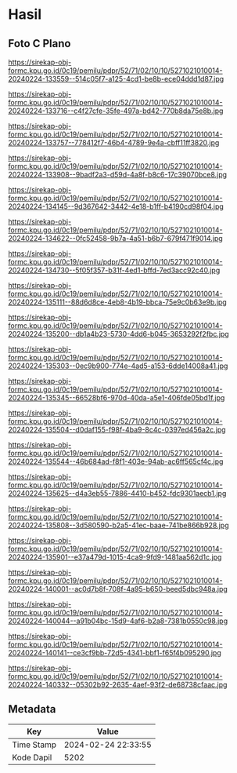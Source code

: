 # Hasil

## Foto C Plano

https://sirekap-obj-formc.kpu.go.id/0c19/pemilu/pdpr/52/71/02/10/10/5271021010014-20240224-133559--514c05f7-a125-4cd1-be8b-ece04ddd1d87.jpg

https://sirekap-obj-formc.kpu.go.id/0c19/pemilu/pdpr/52/71/02/10/10/5271021010014-20240224-133716--c4f27cfe-35fe-497a-bd42-770b8da75e8b.jpg

https://sirekap-obj-formc.kpu.go.id/0c19/pemilu/pdpr/52/71/02/10/10/5271021010014-20240224-133757--778412f7-46b4-4789-9e4a-cbff11ff3820.jpg

https://sirekap-obj-formc.kpu.go.id/0c19/pemilu/pdpr/52/71/02/10/10/5271021010014-20240224-133908--9badf2a3-d59d-4a8f-b8c6-17c39070bce8.jpg

https://sirekap-obj-formc.kpu.go.id/0c19/pemilu/pdpr/52/71/02/10/10/5271021010014-20240224-134145--9d367642-3442-4e18-b1ff-b4190cd98f04.jpg

https://sirekap-obj-formc.kpu.go.id/0c19/pemilu/pdpr/52/71/02/10/10/5271021010014-20240224-134622--0fc52458-9b7a-4a51-b6b7-679f471f9014.jpg

https://sirekap-obj-formc.kpu.go.id/0c19/pemilu/pdpr/52/71/02/10/10/5271021010014-20240224-134730--5f05f357-b31f-4ed1-bffd-7ed3acc92c40.jpg

https://sirekap-obj-formc.kpu.go.id/0c19/pemilu/pdpr/52/71/02/10/10/5271021010014-20240224-135111--88d6d8ce-4eb8-4b19-bbca-75e9c0b63e9b.jpg

https://sirekap-obj-formc.kpu.go.id/0c19/pemilu/pdpr/52/71/02/10/10/5271021010014-20240224-135200--db1a4b23-5730-4dd6-b045-3653292f2fbc.jpg

https://sirekap-obj-formc.kpu.go.id/0c19/pemilu/pdpr/52/71/02/10/10/5271021010014-20240224-135303--0ec9b900-774e-4ad5-a153-6dde14008a41.jpg

https://sirekap-obj-formc.kpu.go.id/0c19/pemilu/pdpr/52/71/02/10/10/5271021010014-20240224-135345--66528bf6-970d-40da-a5e1-406fde05bd1f.jpg

https://sirekap-obj-formc.kpu.go.id/0c19/pemilu/pdpr/52/71/02/10/10/5271021010014-20240224-135504--d0daf155-f98f-4ba9-8c4c-0397ed456a2c.jpg

https://sirekap-obj-formc.kpu.go.id/0c19/pemilu/pdpr/52/71/02/10/10/5271021010014-20240224-135544--46b684ad-f8f1-403e-94ab-ac6ff565cf4c.jpg

https://sirekap-obj-formc.kpu.go.id/0c19/pemilu/pdpr/52/71/02/10/10/5271021010014-20240224-135625--d4a3eb55-7886-4410-b452-fdc9301aecb1.jpg

https://sirekap-obj-formc.kpu.go.id/0c19/pemilu/pdpr/52/71/02/10/10/5271021010014-20240224-135808--3d580590-b2a5-41ec-baae-741be866b928.jpg

https://sirekap-obj-formc.kpu.go.id/0c19/pemilu/pdpr/52/71/02/10/10/5271021010014-20240224-135901--e37a479d-1015-4ca9-9fd9-1481aa562d1c.jpg

https://sirekap-obj-formc.kpu.go.id/0c19/pemilu/pdpr/52/71/02/10/10/5271021010014-20240224-140001--ac0d7b8f-708f-4a95-b650-beed5dbc948a.jpg

https://sirekap-obj-formc.kpu.go.id/0c19/pemilu/pdpr/52/71/02/10/10/5271021010014-20240224-140044--a91b04bc-15d9-4af6-b2a8-7381b0550c98.jpg

https://sirekap-obj-formc.kpu.go.id/0c19/pemilu/pdpr/52/71/02/10/10/5271021010014-20240224-140141--ce3cf9bb-72d5-4341-bbf1-f65f4b095290.jpg

https://sirekap-obj-formc.kpu.go.id/0c19/pemilu/pdpr/52/71/02/10/10/5271021010014-20240224-140332--05302b92-2635-4aef-93f2-de68738cfaac.jpg


## Metadata

| Key        | Value               |
| ---------- | ------------------- |
| Time Stamp | 2024-02-24 22:33:55 |
| Kode Dapil | 5202                |



